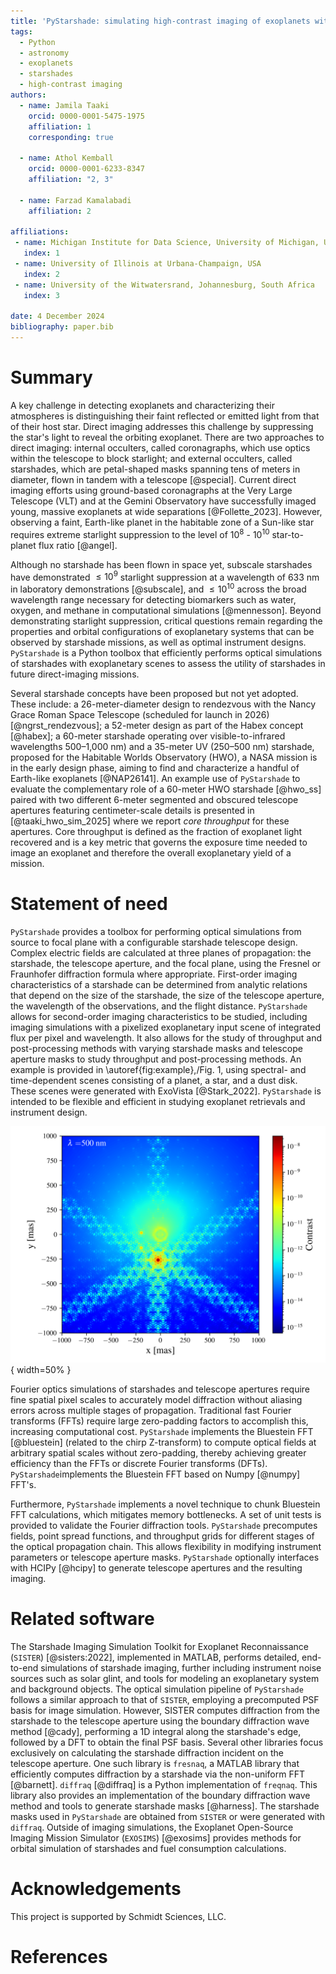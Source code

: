 ```yaml
---
title: 'PyStarshade: simulating high-contrast imaging of exoplanets with starshades'
tags:
  - Python
  - astronomy
  - exoplanets
  - starshades
  - high-contrast imaging
authors:
  - name: Jamila Taaki
    orcid: 0000-0001-5475-1975
    affiliation: 1
    corresponding: true

  - name: Athol Kemball
    orcid: 0000-0001-6233-8347
    affiliation: "2, 3"

  - name: Farzad Kamalabadi
    affiliation: 2

affiliations:
 - name: Michigan Institute for Data Science, University of Michigan, USA
   index: 1
 - name: University of Illinois at Urbana-Champaign, USA
   index: 2
 - name: University of the Witwatersrand, Johannesburg, South Africa
   index: 3

date: 4 December 2024
bibliography: paper.bib
---
```


# Summary

A key challenge in detecting exoplanets and characterizing their atmospheres is distinguishing their faint reflected or emitted light from that of their host star. Direct imaging addresses this challenge by suppressing the star's light to reveal the orbiting exoplanet. There are two approaches to direct imaging: internal occulters, called coronagraphs, which use optics within the telescope to block starlight; and external occulters, called starshades, which are petal-shaped masks spanning tens of meters in diameter, flown in tandem with a telescope [@special]. Current direct imaging efforts using ground-based coronagraphs at the Very Large Telescope (VLT) and at the Gemini Observatory have successfully imaged young, massive exoplanets at wide separations [@Follette_2023]. However, observing a faint, Earth-like planet in the habitable zone of a Sun-like star requires extreme starlight suppression to the level of $10^{8}$ - $10^{10}$ star-to-planet flux ratio [@angel].

Although no starshade has been flown in space yet, subscale starshades have demonstrated $\leq 10^{9}$ starlight suppression at a wavelength of 633 nm in laboratory demonstrations [@subscale], and $\leq 10^{10}$ across the broad wavelength range necessary for detecting biomarkers such as water, oxygen, and methane in computational simulations [@mennesson]. Beyond demonstrating starlight suppression, critical questions remain regarding the properties and orbital configurations of exoplanetary systems that can be observed by starshade missions, as well as optimal instrument designs. `PyStarshade` is a Python toolbox that efficiently performs optical simulations of starshades with exoplanetary scenes to assess the utility of starshades in future direct-imaging missions.

Several starshade concepts have been proposed but not yet adopted. These include: a 26-meter-diameter design to rendezvous with the Nancy Grace Roman Space Telescope (scheduled for launch in 2026) [@ngrst_rendezvous]; a 52-meter design as part of the Habex concept [@habex];  a 60-meter starshade operating over visible-to-infrared wavelengths 500–1,000 nm) and a 35-meter UV (250–500 nm) starshade, proposed for the Habitable Worlds Observatory (HWO), a NASA mission is in the early design phase, aiming to find and characterize a handful of Earth-like exoplanets [@NAP26141]. An example use of  `PyStarshade` to evaluate the complementary role of a 60-meter HWO starshade [@hwo_ss] paired with two different 6-meter segmented and obscured telescope apertures featuring centimeter-scale details is presented in [@taaki_hwo_sim_2025] where we report $core$ $throughput$ for these apertures. Core throughput is defined as the fraction of exoplanet light recovered and is a key metric that governs the exposure time needed to image an exoplanet and therefore the overall exoplanetary yield of a mission.

# Statement of need
`PyStarshade` provides a toolbox for performing optical simulations from source to focal plane with a configurable starshade telescope design. Complex electric fields are calculated at three planes of propagation: the starshade, the telescope aperture, and the focal plane, using the Fresnel or Fraunhofer diffraction formula where appropriate. First-order  imaging characteristics of a starshade can be determined from analytic relations that depend on the size of the starshade, the size of the telescope aperture, the wavelength of the observations, and the flight distance. `PyStarshade` allows for second-order imaging characteristics to be studied, including imaging simulations with a pixelized exoplanetary input scene of integrated flux per pixel and wavelength. It also allows for the study of throughput and post-processing methods with varying starshade masks and telescope aperture masks to study throughput and post-processing methods. An example is provided in \autoref{fig:example},/Fig. 1, using spectral- and time-dependent scenes consisting of a planet, a star, and a dust disk. These scenes were generated with ExoVista [@Stark_2022]. `PyStarshade` is intended to be flexible and efficient in studying exoplanet retrievals and instrument design.

![A starshade imaging simulation shown at a wavelength of 500 nm with a synthetic exoplanetary input scene (generated with ExoVista): three exoplanets are directly visible, while two more sit inside the starshade suppression zone. The scene assumes a 60 m HWO starshade paired with a 6 m segmented telescope; the planets in the scene have planet-to-star flux ratios between $10^{-8}$ and $10^{-10}$. \label{fig:example}](exo_scene.png){ width=50% }

Fourier optics simulations of starshades and telescope apertures require fine spatial pixel scales to accurately model diffraction without aliasing errors across multiple stages of propagation. Traditional fast Fourier transforms (FFTs) require large zero-padding factors to accomplish this, increasing computational cost. `PyStarshade` implements the Bluestein FFT [@bluestein] (related to the chirp Z-transform) to compute optical fields at arbitrary spatial scales without zero-padding, thereby achieving greater efficiency than the FFTs or discrete Fourier transforms (DFTs). `PyStarshade`implements the Bluestein FFT based on Numpy [@numpy] FFT's.

Furthermore, `PyStarshade` implements a novel technique to chunk Bluestein FFT calculations, which mitigates memory bottlenecks. A set of unit tests is provided to validate the Fourier diffraction tools. `PyStarshade` precomputes fields, point spread functions, and throughput grids for different stages of the optical propagation chain. This allows flexibility in modifying instrument parameters or telescope aperture masks. `PyStarshade` optionally interfaces with HCIPy [@hcipy] to generate telescope apertures and the resulting imaging.

# Related software
The Starshade Imaging Simulation Toolkit for Exoplanet Reconnaissance (`SISTER`) [@sisters:2022], implemented in MATLAB, performs detailed, end-to-end simulations of starshade imaging, further including instrument noise sources such as solar glint, and tools for modeling an exoplanetary system and background objects. The optical simulation pipeline of `PyStarshade` follows a similar approach to that of `SISTER`, employing a precomputed PSF basis for image simulation. However, SISTER computes diffraction from the starshade to the telescope aperture using the boundary diffraction wave method [@cady], performing a 1D integral along the starshade's edge, followed by a DFT to obtain the final PSF basis. Several other libraries focus exclusively on calculating the starshade diffraction incident on the telescope aperture. One such library is `fresnaq`, a MATLAB library that efficiently computes diffraction by a starshade via the non-uniform FFT [@barnett]. `diffraq` [@diffraq] is a Python implementation of `freqnaq`. This library also provides an implementation of the boundary diffraction wave method and tools to generate starshade masks [@harness]. The starshade masks used in `PyStarshade` are obtained from `SISTER` or were generated with `diffraq`. Outside of imaging simulations, the Exoplanet Open-Source Imaging Mission Simulator (`EXOSIMS`) [@exosims] provides methods for orbital simulation of starshades and fuel consumption calculations.

# Acknowledgements

This project is supported by Schmidt Sciences, LLC.

# References
